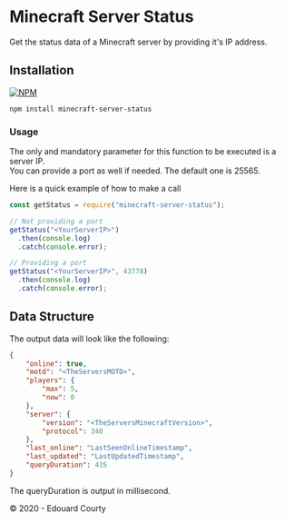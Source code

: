 # Minecraft Server Status
Get the status data of a Minecraft server by providing it's IP address.

## Installation

[![NPM](https://nodei.co/npm/minecraft-server-status.png)](https://nodei.co/npm/minecraft-server-status/)

```
npm install minecraft-server-status
```

### Usage

The only and mandatory parameter for this function to be executed is a server IP.  
You can provide a port as well if needed. The default one is 25565.

Here is a quick example of how to make a call
```javascript
const getStatus = require("minecraft-server-status");

// Not providing a port
getStatus("<YourServerIP>")
  .then(console.log)
  .catch(console.error);

// Providing a port
getStatus("<YourServerIP>", 43778)
  .then(console.log)
  .catch(console.error);
```

## Data Structure
The output data will look like the following:
```json
{
    "online": true,
    "motd": "<TheServersMOTD>",
    "players": {
        "max": 5,
        "now": 0
    },
    "server": {
        "version": "<TheServersMinecraftVersion>",
        "protocol": 340
    },
    "last_online": "LastSeenOnlineTimestamp",
    "last_updated": "LastUpdatedTimestamp",
    "queryDuration": 435
}
```
The queryDuration is output in millisecond.

© 2020 - Edouard Courty  
